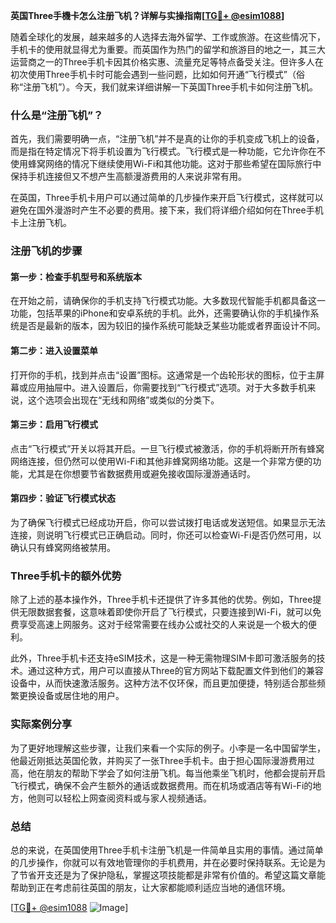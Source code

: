 **英国Three手機卡怎么注册飞机？详解与实操指南[[TG💪+ @esim1088](https://t.me/s/esim1088)]**

随着全球化的发展，越来越多的人选择去海外留学、工作或旅游。在这些情况下，手机卡的使用就显得尤为重要。而英国作为热门的留学和旅游目的地之一，其三大运营商之一的Three手机卡因其价格实惠、流量充足等特点备受关注。但许多人在初次使用Three手机卡时可能会遇到一些问题，比如如何开通“飞行模式”（俗称“注册飞机”）。今天，我们就来详细讲解一下英国Three手机卡如何注册飞机。

### 什么是“注册飞机”？

首先，我们需要明确一点，“注册飞机”并不是真的让你的手机变成飞机上的设备，而是指在特定情况下将手机设置为飞行模式。飞行模式是一种功能，它允许你在不使用蜂窝网络的情况下继续使用Wi-Fi和其他功能。这对于那些希望在国际旅行中保持手机连接但又不想产生高额漫游费用的人来说非常有用。

在英国，Three手机卡用户可以通过简单的几步操作来开启飞行模式，这样就可以避免在国外漫游时产生不必要的费用。接下来，我们将详细介绍如何在Three手机卡上注册飞机。

### 注册飞机的步骤

#### 第一步：检查手机型号和系统版本

在开始之前，请确保你的手机支持飞行模式功能。大多数现代智能手机都具备这一功能，包括苹果的iPhone和安卓系统的手机。此外，还需要确认你的手机操作系统是否是最新的版本，因为较旧的操作系统可能缺乏某些功能或者界面设计不同。

#### 第二步：进入设置菜单

打开你的手机，找到并点击“设置”图标。这通常是一个齿轮形状的图标，位于主屏幕或应用抽屉中。进入设置后，你需要找到“飞行模式”选项。对于大多数手机来说，这个选项会出现在“无线和网络”或类似的分类下。

#### 第三步：启用飞行模式

点击“飞行模式”开关以将其开启。一旦飞行模式被激活，你的手机将断开所有蜂窝网络连接，但仍然可以使用Wi-Fi和其他非蜂窝网络功能。这是一个非常方便的功能，尤其是在你想要节省数据费用或避免接收国际漫游通话时。

#### 第四步：验证飞行模式状态

为了确保飞行模式已经成功开启，你可以尝试拨打电话或发送短信。如果显示无法连接，则说明飞行模式已正确启动。同时，你还可以检查Wi-Fi是否仍然可用，以确认只有蜂窝网络被禁用。

### Three手机卡的额外优势

除了上述的基本操作外，Three手机卡还提供了许多其他的优势。例如，Three提供无限数据套餐，这意味着即使你开启了飞行模式，只要连接到Wi-Fi，就可以免费享受高速上网服务。这对于经常需要在线办公或社交的人来说是一个极大的便利。

此外，Three手机卡还支持eSIM技术，这是一种无需物理SIM卡即可激活服务的技术。通过这种方式，用户可以直接从Three的官方网站下载配置文件到他们的兼容设备中，从而快速激活服务。这种方法不仅环保，而且更加便捷，特别适合那些频繁更换设备或居住地的用户。

### 实际案例分享

为了更好地理解这些步骤，让我们来看一个实际的例子。小李是一名中国留学生，他最近刚抵达英国伦敦，并购买了一张Three手机卡。由于担心国际漫游费用过高，他在朋友的帮助下学会了如何注册飞机。每当他乘坐飞机时，他都会提前开启飞行模式，确保不会产生额外的通话或数据费用。而在机场或酒店等有Wi-Fi的地方，他则可以轻松上网查阅资料或与家人视频通话。

### 总结

总的来说，在英国使用Three手机卡注册飞机是一件简单且实用的事情。通过简单的几步操作，你就可以有效地管理你的手机费用，并在必要时保持联系。无论是为了节省开支还是为了保护隐私，掌握这项技能都是非常有价值的。希望这篇文章能帮助到正在考虑前往英国的朋友，让大家都能顺利适应当地的通信环境。

[[TG💪+ @esim1088](https://t.me/s/esim1088) ![Image](https://i.postimg.cc/4NQfJmqS/Snipaste-2025-05-13-00-14-12.png)]